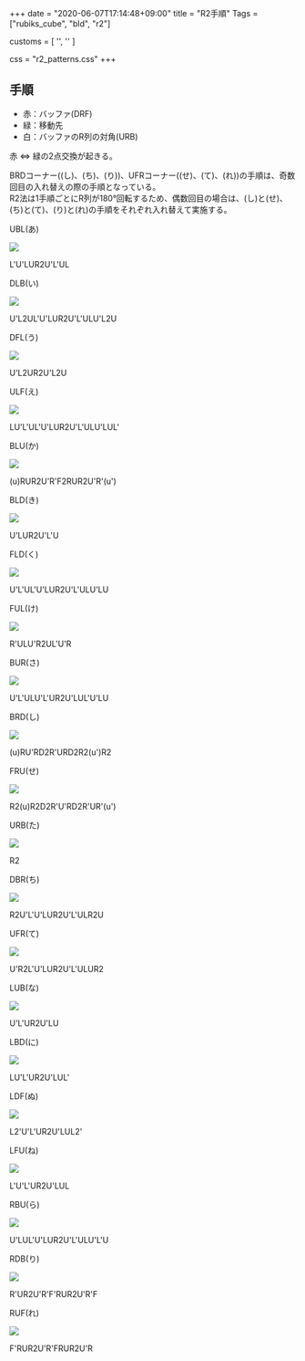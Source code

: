 +++
date = "2020-06-07T17:14:48+09:00"
title = "R2手順"
Tags = ["rubiks_cube", "bld", "r2"]

customs = [
  '<link rel="stylesheet" href="https://cdnjs.cloudflare.com/ajax/libs/izimodal/1.4.2/css/iziModal.css" integrity="sha256-m/nnXscwkcMbAFsUOys9WKr+MzlZz3q7EcJpkOxItaU=" crossorigin="anonymous" />',
  '<script src="https://cdnjs.cloudflare.com/ajax/libs/izimodal/1.4.2/js/iziModal.js" integrity="sha256-rPSLT4QVhivrxPwK7xeqPLVWDDtc2YHkZHVxs1I6u9Y=" crossorigin="anonymous"></script>'
]

css = "r2_patterns.css"
+++

## 手順

- 赤：バッファ(DRF)
- 緑：移動先  
- 白：バッファのR列の対角(URB)

赤 ⇔ 緑の2点交換が起きる。  

BRDコーナー((し)、(ち)、(り))、UFRコーナー((せ)、(て)、(れ))の手順は、奇数回目の入れ替えの際の手順となっている。  
R2法は1手順ごとにR列が180°回転するため、偶数回目の場合は、(し)と(せ)、(ち)と(て)、(り)と(れ)の手順をそれぞれ入れ替えて実施する。

<div class="pattern">
  <p>UBL(あ)</p>
  <div class="type">
    <div class="lc"><img src="/rubiks_cube/img/r2/ubl.png"></div><div class="rc"><p class="steps" data-visibles="ubl3,drf4,urb0">L'U'LUR2U'L'UL</p></div>
  </div>
</div>
<div class="pattern">
  <p>DLB(い)</p>
  <div class="type">
    <div class="lc"><img src="/rubiks_cube/img/r2/dlb.png"></div><div class="rc"><p class="steps" data-visibles="dlb3,drf4,urb0">U'L2UL'U'LUR2U'L'ULU'L2U</p></div>
  </div>
</div>
<div class="pattern">
  <p>DFL(う)</p>
  <div class="type">
    <div class="lc"><img src="/rubiks_cube/img/r2/dfl.png"></div><div class="rc"><p class="steps" data-visibles="dfl3,drf4,urb0">U'L2UR2U'L2U</p></div>
  </div>
</div>
<div class="pattern">
  <p>ULF(え)</p>
  <div class="type">
    <div class="lc"><img src="/rubiks_cube/img/r2/ulf.png"></div><div class="rc"><p class="steps" data-visibles="ulf3,drf4,urb0">LU'L'UL'U'LUR2U'L'ULU'LUL'</p></div>
  </div>
</div>
<div class="pattern">
  <p>BLU(か)</p>
  <div class="type">
    <div class="lc"><img src="/rubiks_cube/img/r2/blu.png"></div><div class="rc"><p class="steps" data-visibles="blu3,drf4,urb0">(u)RUR2U'R'F2RUR2U'R'(u')</p></div>
  </div>
</div>
<div class="pattern">
  <p>BLD(き)</p>
  <div class="type">
    <div class="lc"><img src="/rubiks_cube/img/r2/bld.png"></div><div class="rc"><p class="steps" data-visibles="bld3,drf4,urb0">U'LUR2U'L'U</p></div>
  </div>
</div>
<div class="pattern">
  <p>FLD(く)</p>
  <div class="type">
    <div class="lc"><img src="/rubiks_cube/img/r2/fld.png"></div><div class="rc"><p class="steps" data-visibles="fld3,drf4,urb0">U'L'UL'U'LUR2U'L'ULU'LU</p></div>
  </div>
</div>
<div class="pattern">
  <p>FUL(け)</p>
  <div class="type">
    <div class="lc"><img src="/rubiks_cube/img/r2/ful.png"></div><div class="rc"><p class="steps" data-visibles="ful3,drf4,urb0">R'ULU'R2UL'U'R</p></div>
  </div>
</div>
<div class="pattern">
  <p>BUR(さ)</p>
  <div class="type">
    <div class="lc"><img src="/rubiks_cube/img/r2/bur.png"></div><div class="rc"><p class="steps" data-visibles="bur3,drf4"> U'L'ULU'L'UR2U'LUL'U'LU</p></div>
  </div>
</div>
<div class="pattern">
  <p>BRD(し)</p>
  <div class="type">
    <div class="lc"><img src="/rubiks_cube/img/r2/brd.png"></div><div class="rc"><p class="steps" data-visibles="brd3,drf4,urb0">(u)RU'RD2R'URD2R2(u')R2</p></div>
  </div>
</div>
<div class="pattern">
  <p>FRU(せ)</p>
  <div class="type">
    <div class="lc"><img src="/rubiks_cube/img/r2/fru.png"></div><div class="rc"><p class="steps" data-visibles="fru3,drf4,urb0">R2(u)R2D2R'U'RD2R'UR'(u')</p></div>
  </div>
</div>
<div class="pattern">
  <p>URB(た)</p>
  <div class="type">
    <div class="lc"><img src="/rubiks_cube/img/r2/urb.png"></div><div class="rc"><p class="steps" data-visibles="urb3,drf4">R2</p></div>
  </div>
</div>
<div class="pattern">
  <p>DBR(ち)</p>
  <div class="type">
    <div class="lc"><img src="/rubiks_cube/img/r2/dbr.png"></div><div class="rc"><p class="steps" data-visibles="dbr3,drf4,urb0">R2U'L'U'LUR2U'L'ULR2U</p></div>
  </div>
</div>
<div class="pattern">
  <p>UFR(て)</p>
  <div class="type">
    <div class="lc"><img src="/rubiks_cube/img/r2/ufr.png"></div><div class="rc"><p class="steps" data-visibles="ufr3,drf4,urb0">U'R2L'U'LUR2U'L'ULUR2</p></div>
  </div>
</div>
<div class="pattern">
  <p>LUB(な)</p>
  <div class="type">
    <div class="lc"><img src="/rubiks_cube/img/r2/lub.png"></div><div class="rc"><p class="steps" data-visibles="lub3,drf4,urb0">U'L'UR2U'LU</p></div>
  </div>
</div>
<div class="pattern">
  <p>LBD(に)</p>
  <div class="type">
    <div class="lc"><img src="/rubiks_cube/img/r2/lbd.png"></div><div class="rc"><p class="steps" data-visibles="lbd3,drf4,urb0">LU'L'UR2U'LUL'</p></div>
  </div>
</div>
<div class="pattern">
  <p>LDF(ぬ)</p>
  <div class="type">
    <div class="lc"><img src="/rubiks_cube/img/r2/ldf.png"></div><div class="rc"><p class="steps" data-visibles="ldf3,drf4,urb0">L2'U'L'UR2U'LUL2'</p></div>
  </div>
</div>
<div class="pattern">
  <p>LFU(ね)</p>
  <div class="type">
    <div class="lc"><img src="/rubiks_cube/img/r2/lfu.png"></div><div class="rc"><p class="steps" data-visibles="lfu3,drf4,urb0">L'U'L'UR2U'LUL</p></div>
  </div>
</div>
<div class="pattern">
  <p>RBU(ら)</p>
  <div class="type">
    <div class="lc"><img src="/rubiks_cube/img/r2/rbu.png"></div><div class="rc"><p class="steps" data-visibles="rbu3,drf4">U'LUL'U'LUR2U'L'ULU'L'U</p></div>
  </div>
</div>
<div class="pattern">
  <p>RDB(り)</p>
  <div class="type">
    <div class="lc"><img src="/rubiks_cube/img/r2/rdb.png"></div><div class="rc"><p class="steps" data-visibles="rdb3,drf4,urb0">R'UR2U'R'F'RUR2U'R'F</p></div>
  </div>
</div>
<div class="pattern">
  <p>RUF(れ)</p>
  <div class="type">
    <div class="lc"><img src="/rubiks_cube/img/r2/ruf.png"></div><div class="rc"><p class="steps" data-visibles="ruf3,drf4,urb0">F'RUR2U'R'FRUR2U'R</p></div>
  </div>
</div>

<script src="/rubiks_cube/js/m2_patterns.js"></script>
